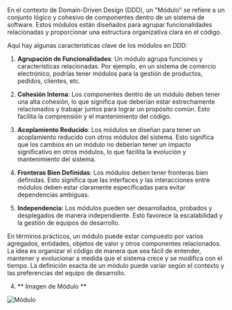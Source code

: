 En el contexto de Domain-Driven Design (DDD), un "Módulo" se refiere a un conjunto lógico y cohesivo de componentes dentro de un sistema de software. Estos módulos están diseñados para agrupar funcionalidades relacionadas y proporcionar una estructura organizativa clara en el código.

Aquí hay algunas características clave de los módulos en DDD:

1. **Agrupación de Funcionalidades**: Un módulo agrupa funciones y características relacionadas. Por ejemplo, en un sistema de comercio electrónico, podrías tener módulos para la gestión de productos, pedidos, clientes, etc.

2. **Cohesión Interna**: Los componentes dentro de un módulo deben tener una alta cohesión, lo que significa que deberían estar estrechamente relacionados y trabajar juntos para lograr un propósito común. Esto facilita la comprensión y el mantenimiento del código.

3. **Acoplamiento Reducido**: Los módulos se diseñan para tener un acoplamiento reducido con otros módulos del sistema. Esto significa que los cambios en un módulo no deberían tener un impacto significativo en otros módulos, lo que facilita la evolución y mantenimiento del sistema.

4. **Fronteras Bien Definidas**: Los módulos deben tener fronteras bien definidas. Esto significa que las interfaces y las interacciones entre módulos deben estar claramente especificadas para evitar dependencias ambiguas.

5. **Independencia**: Los módulos pueden ser desarrollados, probados y desplegados de manera independiente. Esto favorece la escalabilidad y la gestión de equipos de desarrollo.

En términos prácticos, un módulo puede estar compuesto por varios agregados, entidades, objetos de valor y otros componentes relacionados. La idea es organizar el código de manera que sea fácil de entender, mantener y evolucionar a medida que el sistema crece y se modifica con el tiempo. La definición exacta de un módulo puede variar según el contexto y las preferencias del equipo de desarrollo.

4. ** Imagen de Módulo **

 ![Módulo](https://raw.githubusercontent.com/HectorOrlando/documentacion/main/src/img/05-crear-modulos-para-luego-Bounded-Contexts.jpeg)

